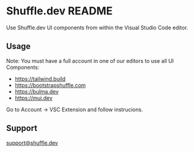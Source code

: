 # Shuffle.dev README

Use Shuffle.dev UI components from within the Visual Studio Code editor.

## Usage

Note: You must have a full account in one of our editors to use all UI Components:
* https://tailwind.build
* https://bootstrapshuffle.com
* https://bulma.dev
* https://mui.dev

Go to Account -> VSC Extension and follow instrucions. 

## Support

support@shuffle.dev
